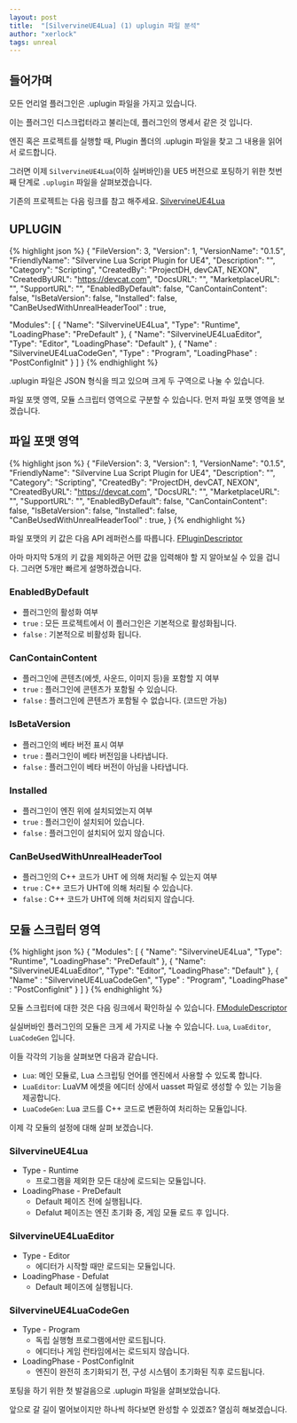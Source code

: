 ```yaml
---
layout: post
title:  "[SilvervineUE4Lua] (1) uplugin 파일 분석"
author: "xerlock"
tags: unreal
---
```


## 들어가며
모든 언리얼 플러그인은 .uplugin 파일을 가지고 있습니다.

이는 플러그인 디스크럽터라고 불리는데, 플러그인의 명세서 같은 것 입니다.

엔진 혹은 프로젝트를 실행할 때, Plugin 폴더의 .uplugin 파일을 찾고 그 내용을 읽어서 로드합니다.

그러면 이제 `SilvervineUE4Lua`(이하 실버바인)을 UE5 버전으로 포팅하기 위한 첫번째 단계로 `.uplugin` 파일을 살펴보겠습니다.

기존의 프로젝트는 다음 링크를 참고 해주세요.
[SilvervineUE4Lua](https://github.com/devcat-studio/SilvervineUE4Lua)

## UPLUGIN
{% highlight json %}
{
  "FileVersion": 3,
  "Version": 1,
  "VersionName": "0.1.5",
  "FriendlyName": "Silvervine Lua Script Plugin for UE4",
  "Description": "",
  "Category": "Scripting",
  "CreatedBy": "ProjectDH, devCAT, NEXON",
  "CreatedByURL": "https://devcat.com",
  "DocsURL": "",
  "MarketplaceURL": "",
  "SupportURL": "",
  "EnabledByDefault": false,
  "CanContainContent": false,
  "IsBetaVersion": false,
  "Installed": false,
  "CanBeUsedWithUnrealHeaderTool" : true,

  "Modules": [
    {
      "Name": "SilvervineUE4Lua",
      "Type": "Runtime",
      "LoadingPhase": "PreDefault"
    },
    {
      "Name": "SilvervineUE4LuaEditor",
      "Type": "Editor",
      "LoadingPhase": "Default"
    },
    {
      "Name" : "SilvervineUE4LuaCodeGen",
      "Type" : "Program",
      "LoadingPhase" : "PostConfigInit"
    }
  ]
}
{% endhighlight %}

.uplugin 파일은 JSON 형식을 띄고 있으며 크게 두 구역으로 나눌 수 있습니다.

파일 포맷 영역, 모듈 스크립터 영역으로 구분할 수 있습니다.
먼저 파일 포맷 영역을 보겠습니다.

## 파일 포맷 영역

{% highlight json %}
{
  "FileVersion": 3,
  "Version": 1,
  "VersionName": "0.1.5",
  "FriendlyName": "Silvervine Lua Script Plugin for UE4",
  "Description": "",
  "Category": "Scripting",
  "CreatedBy": "ProjectDH, devCAT, NEXON",
  "CreatedByURL": "https://devcat.com",
  "DocsURL": "",
  "MarketplaceURL": "",
  "SupportURL": "",
  "EnabledByDefault": false,
  "CanContainContent": false,
  "IsBetaVersion": false,
  "Installed": false,
  "CanBeUsedWithUnrealHeaderTool" : true,
}
{% endhighlight %}

파일 포맷의 키 값은 다음 API 레퍼런스를 따릅니다.
[FPluginDescriptor](https://dev.epicgames.com/documentation/ko-kr/unreal-engine/API/Runtime/Projects/FPluginDescriptor?application_version=5.0)

아마 마지막 5개의 키 값을 제외하곤 어떤 값을 입력해야 할 지 알아보실 수 있을 겁니다. 그러면 5개만 빠르게 설명하겠습니다.

### EnabledByDefault

- 플러그인의 활성화 여부
- `true` : 모든 프로젝트에서 이 플러그인은 기본적으로 활성화됩니다.
- `false` : 기본적으로 비활성화 됩니다.

### CanContainContent

- 플러그인에 콘텐츠(에셋, 사운드, 이미지 등)을 포함할 지 여부
- `true` : 플러그인에 콘텐츠가 포함될 수 있습니다.
- `false` : 플러그인에 콘텐츠가 포함될 수 없습니다. (코드만 가능)

### IsBetaVersion

- 플러그인의 베타 버전 표시 여부
- `true` : 플러그인이 베타 버전임을 나타냅니다.
- `false` : 플러그인이 베타 버전이 아님을 나타냅니다.

### Installed

- 플러그인이 엔진 위에 설치되었는지 여부
- `true` : 플러그인이 설치되어 있습니다.
- `false` : 플러그인이 설치되어 있지 않습니다.

### CanBeUsedWithUnrealHeaderTool

- 플러그인의 C++ 코드가 UHT 에 의해 처리될 수 있는지 여부
- `true` : C++ 코드가 UHT에 의해 처리될 수 있습니다.
- `false` : C++ 코드가 UHT에 의해 처리되지 않습니다.

## 모듈 스크립터 영역

{% highlight json %}
{
"Modules": [
    {
      "Name": "SilvervineUE4Lua",
      "Type": "Runtime",
      "LoadingPhase": "PreDefault"
    },
    {
      "Name": "SilvervineUE4LuaEditor",
      "Type": "Editor",
      "LoadingPhase": "Default"
    },
    {
      "Name" : "SilvervineUE4LuaCodeGen",
      "Type" : "Program",
      "LoadingPhase" : "PostConfigInit"
    }
  ]
}
{% endhighlight %}

모듈 스크립터에 대한 것은 다음 링크에서 확인하실 수 있습니다.
[FModuleDescriptor](https://dev.epicgames.com/documentation/ko-kr/unreal-engine/API/Runtime/Projects/FModuleDescriptor?application_version=5.0)

실실버바인 플러그인의 모듈은 크게 세 가지로 나눌 수 있습니다. `Lua`, `LuaEditor`, `LuaCodeGen` 입니다.

이들 각각의 기능을 살펴보면 다음과 같습니다.

- `Lua`: 메인 모듈로, Lua 스크립팅 언어를 엔진에서 사용할 수 있도록 합니다.
- `LuaEditor`: LuaVM 에셋을 에디터 상에서 uasset 파일로 생성할 수 있는 기능을 제공합니다.
- `LuaCodeGen`: Lua 코드를 C++ 코드로 변환하여 처리하는 모듈입니다.

이제 각 모듈의 설정에 대해 살펴 보겠습니다.

### SilvervineUE4Lua

- Type - Runtime
    - 프로그램을 제외한 모든 대상에 로드되는 모듈입니다.
- LoadingPhase - PreDefault
    - Default 페이즈 전에 실행됩니다.
    - Defalut 페이즈는 엔진 초기화 중, 게임 모듈 로드 후 입니다.

### SilvervineUE4LuaEditor

- Type - Editor
    - 에디터가 시작할 때만 로드되는 모듈입니다.
- LoadingPhase - Defulat
    - Default 페이즈에 실행됩니다.

### SilvervineUE4LuaCodeGen

- Type - Program
    - 독립 실행형 프로그램에서만 로드됩니다.
    - 에디터나 게임 런타임에서는 로드되지 않습니다.
- LoadingPhase - PostConfigInit
    - 엔진이 완전히 초기화되기 전, 구성 시스템이 초기화된 직후 로드됩니다.

포팅을 하기 위한 첫 발걸음으로 .uplugin 파일을 살펴보았습니다.

앞으로 갈 길이 멀어보이지만 하나씩 하다보면 완성할 수 있겠죠? 열심히 해보겠습니다.